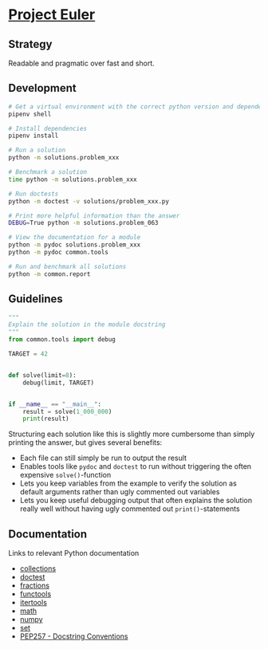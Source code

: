 # [Project Euler](https://projecteuler.net/)

## Strategy

Readable and pragmatic over fast and short.

## Development

```bash
# Get a virtual environment with the correct python version and dependencies
pipenv shell

# Install dependencies
pipenv install

# Run a solution
python -m solutions.problem_xxx

# Benchmark a solution
time python -m solutions.problem_xxx

# Run doctests
python -m doctest -v solutions/problem_xxx.py

# Print more helpful information than the answer
DEBUG=True python -m solutions.problem_063

# View the documentation for a module
python -m pydoc solutions.problem_xxx
python -m pydoc common.tools

# Run and benchmark all solutions
python -m common.report
```

## Guidelines

```python
"""
Explain the solution in the module docstring
"""
from common.tools import debug

TARGET = 42


def solve(limit=8):
    debug(limit, TARGET)


if __name__ == "__main__":
    result = solve(1_000_000)
    print(result)
```

Structuring each solution like this is slightly more cumbersome than simply printing the answer, but gives several benefits:

- Each file can still simply be run to output the result
- Enables tools like `pydoc` and `doctest` to run without triggering the often expensive `solve()`-function
- Lets you keep variables from the example to verify the solution as default arguments rather than ugly commented out variables
- Lets you keep useful debugging output that often explains the solution really well without having ugly commented out `print()`-statements

## Documentation

Links to relevant Python documentation

- [collections](https://docs.python.org/3.6/library/collections.html)
- [doctest](https://docs.python.org/3.6/library/doctest.html)
- [fractions](https://docs.python.org/3.6/library/fractions.html)
- [functools](https://docs.python.org/3.6/library/functools.html)
- [itertools](https://docs.python.org/3.6/library/itertools.html)
- [math](https://docs.python.org/3.6/library/math.html)
- [numpy](https://numpy.org/doc/1.18/)
- [set](https://docs.python.org/3.6/library/stdtypes.html#set)
- [PEP257 - Docstring Conventions](https://www.python.org/dev/peps/pep-0257/)
